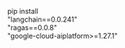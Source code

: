 pip install \
    "langchain==0.0.241" \
    "ragas==0.0.8" \
    "google-cloud-aiplatform>=1.27.1"
